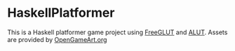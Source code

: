 # HaskellPlatformer
This is a Haskell platformer game project using [FreeGLUT](http://freeglut.sourceforge.net) and [ALUT](https://hackage.haskell.org/package/ALUT).
Assets are provided by [OpenGameArt.org](https://opengameart.org)
